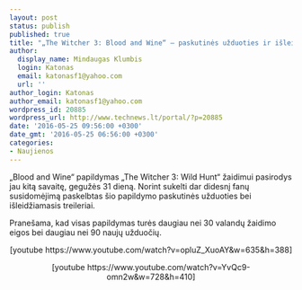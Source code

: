 ```yaml
---
layout: post
status: publish
published: true
title: "„The Witcher 3: Blood and Wine“ – paskutinės užduoties ir išleidžiamasis treileriai"
author:
  display_name: Mindaugas Klumbis
  login: Katonas
  email: katonasf1@yahoo.com
  url: ''
author_login: Katonas
author_email: katonasf1@yahoo.com
wordpress_id: 20885
wordpress_url: http://www.technews.lt/portal/?p=20885
date: '2016-05-25 09:56:00 +0300'
date_gmt: '2016-05-25 06:56:00 +0300'
categories:
- Naujienos
---
```

<p>„Blood and Wine“ papildymas „The Witcher 3: Wild Hunt“ žaidimui pasirodys jau kitą savaitę, gegužės 31 dieną. Norint sukelti dar didesnį fanų susidomėjimą paskelbtas šio papildymo paskutinės užduoties bei išleidžiamasis treileriai.</p>
<p>Pranešama, kad visas papildymas turės daugiau nei 30 valandų žaidimo eigos bei daugiau nei 90 naujų užduočių.</p>
<p style="text-align: center">[youtube https://www.youtube.com/watch?v=opluZ_XuoAY&amp;w=635&amp;h=388]</p>
<p style="text-align: center">[youtube https://www.youtube.com/watch?v=YvQc9-omn2w&w=728&h=410]</p>

